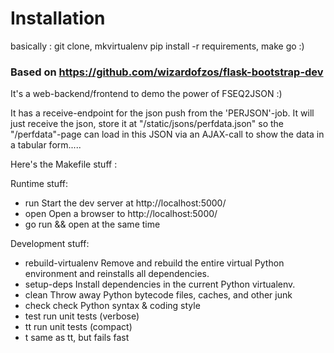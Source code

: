 # Installation
basically : git clone, mkvirtualenv <env> pip install -r requirements, make go :)

### Based on https://github.com/wizardofzos/flask-bootstrap-dev
It's a web-backend/frontend to demo the power of FSEQ2JSON :)

It has a receive-endpoint for the json push from the 'PERJSON'-job.
It will just receive the json, store it at "/static/jsons/perfdata.json" so the "/perfdata"-page can load in this
JSON via an AJAX-call to show the data in a tabular form.....

Here's the Makefile stuff :

Runtime stuff:
  * run    Start the dev server at http://localhost:5000/
  * open   Open a browser to http://localhost:5000/
  * go     run && open at the same time

Development stuff:
  * rebuild-virtualenv
         Remove and rebuild the entire virtual Python environment
         and reinstalls all dependencies.
  * setup-deps
         Install dependencies in the current Python virtualenv.
  * clean  Throw away Python bytecode files, caches, and other junk
  * check  check Python syntax & coding style
  * test   run unit tests (verbose)
  * tt     run unit tests (compact)
  * t      same as tt, but fails fast

